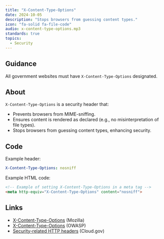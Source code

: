 ```yaml
---
title: "X-Content-Type-Options"
date: 2024-10-05
description: "Stops browsers from guessing content types."
icon: "fa-solid fa-file-code"
audio: x-content-type-options.mp3
standards: true
topics:
  - Security
---
```


## Guidance

All government websites must have `X-Content-Type-Options` designated.

## About

`X-Content-Type-Options` is a security header that:

- Prevents browsers from MIME-sniffing.
- Ensures content is rendered as declared (e.g., no misinterpretation of file types).
- Stops browsers from guessing content types, enhancing security.

## Code

Example header:

```yaml
X-Content-Type-Options: nosniff
```

Example HTML code:

```html
<!-- Example of setting X-Content-Type-Options in a meta tag -->
<meta http-equiv="X-Content-Type-Options" content="nosniff">
```

## Links

* [X-Content-Type-Options](https://developer.mozilla.org/en-US/docs/Web/HTTP/Headers/X-Content-Type-Options) (Mozilla)
* [X-Content-Type-Options](https://cheatsheetseries.owasp.org/cheatsheets/HTTP_Headers_Cheat_Sheet.html#x-content-type-options) (OWASP)
* [Security-related HTTP headers](https://cloud.gov/docs/management/headers/) (Cloud.gov)
